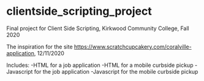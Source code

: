 # clientside_scripting_project
Final project for Client Side Scripting, Kirkwood Community College, Fall 2020

The inspiration for the site https://www.scratchcupcakery.com/coralville-application, 12/11/2020

Includes:
  -HTML for a job application
  -HTML for a mobile curbside pickup
  -Javascript for the job application
  -Javascript for the mobile curbside pickup

